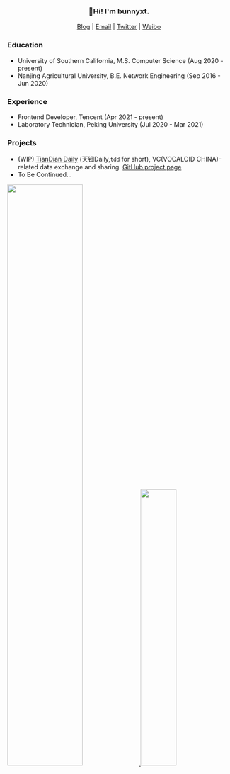 <h3 align="center">
  👋Hi! I'm bunnyxt. 
</h3>

<p align="center">
  <a href="https://www.bunnyxt.com" target="_blank">Blog</a> |
  <a href="mailto:bunnyxt@outlook.com">Email</a> |
  <a href="https://twitter.com/bunnyxt29" target="_blank">Twitter</a> |
  <a href="https://www.weibo.com/nny29" target="_blank">Weibo</a>
</p>

### Education

- University of Southern California, M.S. Computer Science (Aug 2020 - present)
- Nanjing Agricultural University, B.E. Network Engineering (Sep 2016 - Jun 2020)

### Experience

- Frontend Developer, Tencent (Apr 2021 - present)
- Laboratory Technician, Peking University (Jul 2020 - Mar 2021)

### Projects

- (WIP) [TianDian Daily](https://tdd.bunnyxt.com) (天钿Daily,`tdd` for short), VC(VOCALOID CHINA)-related data exchange and sharing. [GitHub project page](https://github.com/users/bunnyxt/projects/1)
- To Be Continued...

<span>
  <a href="https://www.github.com/bunnyxt">
    <img src="https://github-readme-stats.vercel.app/api?username=bunnyxt&show_icons=true&layout=compact&count_private=true&hide_title=true&theme=default" style="width: 58%; max-width: 58%; min-width: 58%; margin-right: 1%">
  </a>
  <a href="https://www.github.com/bunnyxt">
    <img src="https://github-readme-stats.vercel.app/api/top-langs/?username=bunnyxt&layout=compact&count_private=true&theme=default" style="width: 40%; max-width: 40%; min-width: 40%;">
  </a>
</span>
